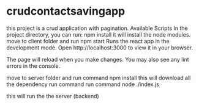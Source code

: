 # crudcontactsavingapp
this project is a crud application with pagination.
Available Scripts
In the project directory, you can run:
npm install
it will install the node modules.
move to client folder and run 
npm start 
Runs the react app in the development mode.
Open http://localhost:3000 to view it in your browser.

The page will reload when you make changes.
You may also see any lint errors in the console.

move to server folder and run command
npm install
this will download all the dependency
run command 
run command
node ./index.js

this will run the the server (backend) 
